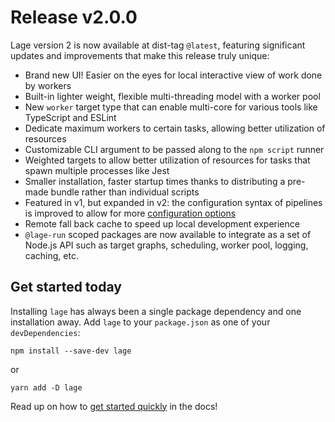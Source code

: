 # Release v2.0.0

Lage version 2 is now available at dist-tag `@latest`, featuring significant updates and improvements that make this release truly unique:

* Brand new UI! Easier on the eyes for local interactive view of work done by workers
* Built-in lighter weight, flexible multi-threading model with a worker pool
* New `worker` target type that can enable multi-core for various tools like TypeScript and ESLint
* Dedicate maximum workers to certain tasks, allowing better utilization of resources
* Customizable CLI argument to be passed along to the `npm script` runner
* Weighted targets to allow better utilization of resources for tasks that spawn multiple processes like Jest
* Smaller installation, faster startup times thanks to distributing a pre-made bundle rather than individual scripts
* Featured in v1, but expanded in v2: the configuration syntax of pipelines is improved to allow for more [configuration options](https://microsoft.github.io/lage/docs/Reference/config#a-complete-tour-of-the-config)
* Remote fall back cache to speed up local development experience
* `@lage-run` scoped packages are now available to integrate as a set of Node.js API such as target graphs, scheduling, worker pool, logging, caching, etc.

## Get started today

Installing `lage` has always been a single package dependency and one installation away. Add `lage` to your `package.json` as one of your `devDependencies`:

```
npm install --save-dev lage
```

or 

```
yarn add -D lage
```

Read up on how to [get started quickly](https://microsoft.github.io/lage/docs/Quick%20Start) in the docs!
